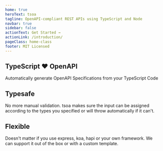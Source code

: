 ```yaml
---
home: true
heroText: tsoa
tagline: OpenAPI-compliant REST APIs using TypeScript and Node
navbar: true
sidebar: false
actionText: Get Started →
actionLink: /introduction/
pageClass: home-class
footer: MIT Licensed
---
```


<div class="features">
  <div class="feature">
    <h2>TypeScript ♥ OpenAPI</h2>
    <p>Automatically generate OpenAPI Specifications from your TypeScript Code</p>
  </div>
  <div class="feature">
    <h2>Typesafe</h2>
    <p>No more manual validation. tsoa makes sure the input can be assigned according to the types you specified or will throw automatically if it can't.</p>
  </div>
  <div class="feature">
    <h2>Flexible</h2>
    <p>Doesn't matter if you use express, koa, hapi or your own framework. We can support it out of the box or with a custom template.</p>
  </div>
</div>
